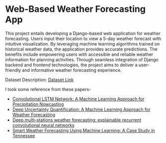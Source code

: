 # Web-Based Weather Forecasting App

This project entails developing a Django-based web application for weather forecasting. Users input their location to view a 5-day weather forecast with intuitive visualization. By leveraging machine learning algorithms trained on historical weather data, the application provides accurate predictions. The benefits include empowering users with accessible and reliable weather information for planning activities. Through seamless integration of Django backend and frontend technologies, the project aims to deliver a user-friendly and informative weather forecasting experience.

Dataset Description: [Dataset Link](https://corgis-edu.github.io/corgis/csv/weather/)

I took some reference from these papers-
- [Convolutional LSTM Network: A Machine Learning Approach for Precipitation Nowcasting](https://arxiv.org/pdf/1506.04214v2.pdf)
- [Deep Uncertainty Quantification: A Machine Learning Approach for Weather Forecasting](https://arxiv.org/pdf/1812.09467v3.pdf)
- [Deep multi-stations weather forecasting: explainable recurrent convolutional neural networks](https://arxiv.org/pdf/2009.11239v6.pdf)
- [Smart Weather Forecasting Using Machine Learning: A Case Study in Tennessee](https://arxiv.org/pdf/2008.10789.pdf)
